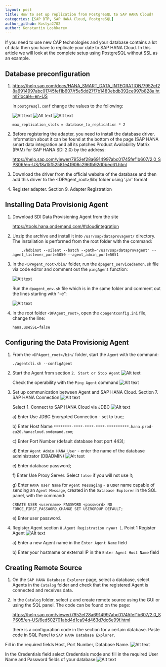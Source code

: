```yaml
---
layout: post
title: How to set up replication from PostgreSQL to SAP HANA Cloud? 
categories: [SAP BTP, SAP HANA Cloud, PostgreSQL]
author_github: Kostya2702
author: Konstantin Loshkarev
---
```


If you need to use new CAP technologies and your database contains a lot of data then you have to replicate your date to SAP HANA Cloud. In this article we will look at the complete setup using PostgreSQL without SSL as an example.

## Database preconfiguration

1) https://help.sap.com/docs/HANA_SMART_DATA_INTEGRATION/7952ef28a6914997abc01745fef1b607/f5e5dd27f7b1480ebdb392ce997b828a.html?locale=en-US

    In `postgresql.conf` change the values ​​to the following:

    ![Alt text](../article_images/database_preconfiguration1.png)
    ![Alt text](../article_images/database_preconfiguration2.png)
    ![Alt text](../article_images/database_preconfiguration3.png)

    `max_replication_slots = database_to_replication * 2`

2) Before registering the adapter, you need to install the database driver. Information about it can be found at the bottom of the page (SAP HANA smart data integration and all its patches Product Availability Matrix (PAM) for SAP HANA SDI 2.0) by the address:

    https://help.sap.com/viewer/7952ef28a6914997abc01745fef1b607/2.0_SPS06/en-US/f8a15f52581e4f908c296fb92d0bec61.html

3) Download the driver from the official website of the database and then add this driver to the <DPAgent_root>/lib/ folder using '.jar' format

4) Register adapter. Section 9. Adapter Registration

## Installing Data Provisionig Agent

1) Download SDI Data Provisioning Agent from the site

    https://tools.hana.ondemand.com/#cloudintegration

2) Unzip the archive and install it into `/usr/sap/dataprovagent/` directory. The installation is performed from the root folder with the command:
    ```
        ./hdbinst --silent --batch --path="/usr/sap/dataprovagent" --agent_listener_port=5050 --agent_admin_port=5051
    ```

3) In the `<DPAgent_root>/bin/` folder, run the `dpagent_servicedaemon.sh` file via code editor and comment out the `pingAgent` function:

    ![Alt text](../article_images/data_provisioning_agent1.png)

    Run the `dpagent_env.sh` file which is in the same folder and comment out the lines starting with “-e”:

    ![Alt text](../article_images/data_provisioning_agent2.png)

4) In the root folder `<DPAgent_root>`, open the `dpagentconfig.ini` file, change the line:
    ```
    hana.useSSL=false
    ```
## Configuring the Data Provisionig Agent
1) From the `<DPAgent_root>/bin/` folder, start the `Agent` with the command:
    ```
    ./agentcli.sh --configAgent
    ```
2) Start the Agent from section `2. Start or Stop Agent` 
    ![Alt text](../article_images/data_provisioning_agent3.png)

    Check the operability with the `Ping Agent` command
    ![Alt text](../article_images/data_provisioning_agent4.png)

3) Set up communication between Agent and SAP HANA Cloud.
   Section 7. SAP HANA Connection
   ![Alt text](../article_images/data_provisioning_agent3.png)

   Select 1. Connect to SAP HANA Cloud via JDBC
   ![Alt text](../article_images/data_provisioning_agent5.png)

    a) Enter Use JDBC Encrypted Connection - set to true;

    b) Enter Host Name `********-****-****-****-**********.hana.prod-eu20.hanacloud.ondemand.com`;

    c) Enter Port Number (default database host port 443);

    d) Enter `Agent Admin HANA User` - enter the name of the database administrator (DBADMIN)
    ![Alt text](../article_images/data_provisioning_agent6.png)

    e) Enter database password;

    f) Enter Use Proxy Server. Select `false` if you will not use it;

    g) Enter `HANA User Name` for `Agent Messaging` - a user name capable of sending an `Agent Message`, created in the `Database Explorer` in the SQL panel, with the command:

    ```
    CREATE USER <username> PASSWORD <password> NO FORCE_FIRST_PASSWORD_CHANGE SET USERGROUP DEFAULT;
    ```

    e) Enter user password.

4) Register Agent section `8.Agent Registration пункт 1`. Point 1 Register Agent
    ![Alt text](../article_images/data_provisioning_agent7.png)

    a) Enter a new Agent name in the `Enter Agent Name` field

    b) Enter your hostname or external IP in the `Enter Agent Host Name` field

## Creating Remote Source

1) On the `SAP HANA Database Explorer` page, select a database, select Agents in the `Catalog` folder and check that the registered Agent is connected and receives data.

2) In the `Catalog` folder, select z and create remote source using the GUI or using the SQL panel. The code can be found on the page:

    https://help.sap.com/viewer/7952ef28a6914997abc01745fef1b607/2.0_SPS05/en-US/6ed502701abd4d1ca94d463d7dc6e99f.html 

    there is a configuration code in the section for a certain database. Paste code in SQL Panel to `SAP HANA Database Explorer`.

Fill in the required fields Host, Port Number, Database Name. 
![Alt text](../article_images/remote_source1.png)

In the Credentials field select Credentials mode and fill in the required User Name and Password fields of your database
![Alt text](../article_images/remote_source2.png)
